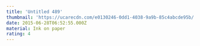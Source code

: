 ```yaml
---
title: 'Untitled 489'
thumbnail: 'https://ucarecdn.com/e0130246-0dd1-4038-9a9b-85c4abcde95b/'
date: 2015-06-28T06:52:55.000Z
material: Ink on paper
rating: 4
---
```


